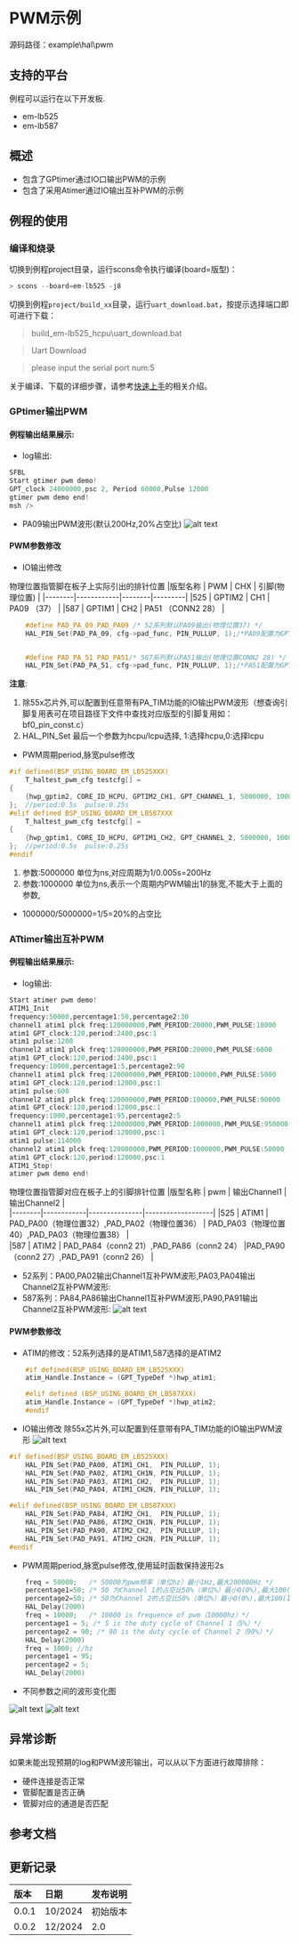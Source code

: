 # PWM示例
源码路径：example\hal\pwm
## 支持的平台
例程可以运行在以下开发板.
* em-lb525
* em-lb587
## 概述
* 包含了GPtimer通过IO口输出PWM的示例
* 包含了采用Atimer通过IO输出互补PWM的示例


## 例程的使用
### 编译和烧录
切换到例程project目录，运行scons命令执行编译(board=版型)：
```c
> scons --board=em-lb525 -j8
```
切换到例程`project/build_xx`目录，运行`uart_download.bat`，按提示选择端口即可进行下载：

> build_em-lb525_hcpu\uart_download.bat

>Uart Download

>please input the serial port num:5

关于编译、下载的详细步骤，请参考[快速上手](quick_start)的相关介绍。
### GPtimer输出PWM
#### 例程输出结果展示:
* log输出:
```c
SFBL
Start gtimer pwm demo!
GPT_clock 24000000,psc 2, Period 60000,Pulse 12000
gtimer pwm demo end!
msh />
```
* PA09输出PWM波形(默认200Hz,20%占空比)
![alt text](assets/gptimer_pwm.jpg)
#### PWM参数修改
* IO输出修改

物理位置指管脚在板子上实际引出的排针位置
|版型名称  | PWM       | CHX     |   引脚(物理位置)  |
|--------|------------|--------|---------|
|525    | GPTIM2     | CH1    |    PA09 （37）     |
|587  | GPTIM1     | CH2  |      PA51    （CONN2 28）    |
```c
    #define PAD_PA_09 PAD_PA09 /* 52系列默认PA09输出(物理位置37) */
    HAL_PIN_Set(PAD_PA_09, cfg->pad_func, PIN_PULLUP, 1);/*PA09配置为GPTIM2_CH1功能*/


    #define PAD_PA_51 PAD_PA51/* 587系列默认PA51输出(物理位置CONN2 28) */
    HAL_PIN_Set(PAD_PA_51, cfg->pad_func, PIN_PULLUP, 1);/*PA51配置为GPTIM1_CH2功能*/
```
**注意**: 
1. 除55x芯片外,可以配置到任意带有PA_TIM功能的IO输出PWM波形（想查询引脚复用表可在项目路径下文件中查找对应版型的引脚复用如：bf0_pin_const.c）
2.  HAL_PIN_Set 最后一个参数为hcpu/lcpu选择, 1:选择hcpu,0:选择lcpu 
* PWM周期period,脉宽pulse修改

```c
#if defined(BSP_USING_BOARD_EM_LB525XXX)
    T_haltest_pwm_cfg testcfg[] =
{
    {hwp_gptim2, CORE_ID_HCPU, GPTIM2_CH1, GPT_CHANNEL_1, 5000000, 1000000, 0},
};  //period:0.5s  pulse:0.25s
#elif defined BSP_USING_BOARD_EM_LB587XXX
    T_haltest_pwm_cfg testcfg[] =
{
    {hwp_gptim1, CORE_ID_HCPU, GPTIM1_CH2, GPT_CHANNEL_2, 5000000, 1000000, 0},
};  //period:0.5s  pulse:0.25s
#endif
```
1. 参数:5000000 单位为ns,对应周期为1/0.005s=200Hz
2.  参数:1000000 单位为ns,表示一个周期内PWM输出1的脉宽,不能大于上面的参数,
- 1000000/5000000=1/5=20%的占空比
### ATtimer输出互补PWM
#### 例程输出结果展示:
* log输出:
```c
Start atimer pwm demo!
ATIM1_Init
frequency:50000,percentage1:50,percentage2:30
channel1 atim1 plck freq:120000000,PWM_PERIOD:20000,PWM_PULSE:10000
atim1 GPT_clock:120,period:2400,psc:1
atim1 pulse:1200
channel2 atim1 plck freq:120000000,PWM_PERIOD:20000,PWM_PULSE:6000
atim1 GPT_clock:120,period:2400,psc:1
frequency:10000,percentage1:5,percentage2:90
channel1 atim1 plck freq:120000000,PWM_PERIOD:100000,PWM_PULSE:5000
atim1 GPT_clock:120,period:12000,psc:1
atim1 pulse:600
channel2 atim1 plck freq:120000000,PWM_PERIOD:100000,PWM_PULSE:90000
atim1 GPT_clock:120,period:12000,psc:1
frequency:1000,percentage1:95,percentage2:5
channel1 atim1 plck freq:120000000,PWM_PERIOD:1000000,PWM_PULSE:950000
atim1 GPT_clock:120,period:120000,psc:1
atim1 pulse:114000
channel2 atim1 plck freq:120000000,PWM_PERIOD:1000000,PWM_PULSE:50000
atim1 GPT_clock:120,period:120000,psc:1
ATIM1_Stop!
atimer pwm demo end!
```
物理位置指管脚对应在板子上的引脚排针位置
|版型名称  | pwm       | 输出Channel1     | 输出Channel2   |    
|--------|------------|---------------|-------------------|
|525    | ATIM1     | PAD_PA00（物理位置32）,PAD_PA02（物理位置36）   | PAD_PA03（物理位置40）,PAD_PA03（物理位置38）    |   
|587  | ATIM2     | PAD_PA84（conn2 21）,PAD_PA86（conn2 24） |PAD_PA90（conn2 27）,PAD_PA91（conn2 26）  |
* 52系列：PA00,PA02输出Channel1互补PWM波形,PA03,PA04输出Channel2互补PWM波形:
* 587系列：PA84,PA86输出Channel1互补PWM波形,PA90,PA91输出Channel2互补PWM波形:
![alt text](assets/atimer_ch1_ch2_pwm-1.jpg)
#### PWM参数修改
* ATIM的修改：52系列选择的是ATIM1,587选择的是ATIM2
```c
    #if defined(BSP_USING_BOARD_EM_LB525XXX)
    atim_Handle.Instance = (GPT_TypeDef *)hwp_atim1;

    #elif defined (BSP_USING_BOARD_EM_LB587XXX)
    atim_Handle.Instance = (GPT_TypeDef *)hwp_atim2;
    #endif
```
* IO输出修改
除55x芯片外,可以配置到任意带有PA_TIM功能的IO输出PWM波形
![alt text](assets/image-1.png)
```c
#if defined(BSP_USING_BOARD_EM_LB525XXX)
	HAL_PIN_Set(PAD_PA00, ATIM1_CH1,  PIN_PULLUP, 1);
    HAL_PIN_Set(PAD_PA02, ATIM1_CH1N, PIN_PULLUP, 1);
    HAL_PIN_Set(PAD_PA03, ATIM1_CH2,  PIN_PULLUP, 1);
    HAL_PIN_Set(PAD_PA04, ATIM1_CH2N, PIN_PULLUP, 1);

#elif defined(BSP_USING_BOARD_EM_LB587XXX)
    HAL_PIN_Set(PAD_PA84, ATIM2_CH1,  PIN_PULLUP, 1);
    HAL_PIN_Set(PAD_PA86, ATIM2_CH1N, PIN_PULLUP, 1);
    HAL_PIN_Set(PAD_PA90, ATIM2_CH2,  PIN_PULLUP, 1);
    HAL_PIN_Set(PAD_PA91, ATIM2_CH2N, PIN_PULLUP, 1);
#endif
```
* PWM周期period,脉宽pulse修改,使用延时函数保持波形2s
```c
    freq = 50000;   /* 50000为pwm频率（单位hz）最小1Hz,最大200000Hz */
    percentage1=50; /* 50 为Channel 1的占空比50%（单位%）最小0(0%),最大100(100%)*/
    percentage2=50; /* 50为Channel 2的占空比50%（单位%）最小0(0%),最大100(100%)*/
    HAL_Delay(2000)
    freq = 10000;   /* 10000 is frequence of pwm（10000hz）*/
    percentage1 = 5; /* 5 is the duty cycle of Channel 1（5%）*/
    percentage2 = 90; /* 90 is the duty cycle of Channel 2（90%）*/
    HAL_Delay(2000)
    freq = 1000; //hz
    percentage1 = 95;
    percentage2 = 5;
    HAL_Delay(2000)
```
* 不同参数之间的波形变化图

![alt text](./assets/change1.png)
![alt text](./assets/change2.png)


## 异常诊断
如果未能出现预期的log和PWM波形输出，可以从以下方面进行故障排除：
* 硬件连接是否正常
* 管脚配置是否正确 
* 管脚对应的通道是否匹配 

## 参考文档

## 更新记录
|版本 |日期   |发布说明 |
|:---|:---|:---|
|0.0.1 |10/2024 |初始版本 |
|0.0.2 |12/2024 |2.0 |
```
